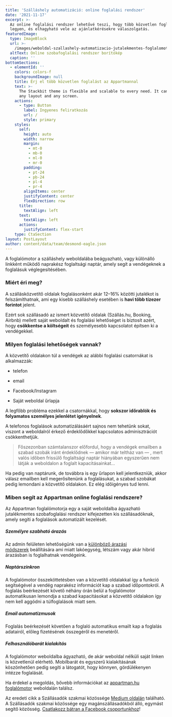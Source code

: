 ```yaml
---
title: 'Szálláshely automatizáció: online foglalási rendszer'
date: '2021-11-17'
excerpt: >-
  Az online foglalási rendszer lehetővé teszi, hogy több közvetlen foglalásod
  legyen, és elhagyható vele az ajánlatkérésekre válaszolgatás.
featuredImage:
  type: ImageBlock
  url: >-
    /images/weboldal-szallashely-automatizacio-jutalekmentes-foglalomotor-vendghazaknak-apartmanoknak-blogposzt-hero.png
  altText: Online szobafoglalási rendszer borítókép
  caption: ''
bottomSections:
  - elementId: ''
    colors: colors-f
    backgroundImage: null
    title: Érj el több közvetlen foglalást az Appartmannal
    text: >-
      The Stackbit theme is flexible and scalable to every need. It can manage
      any layout and any screen.
    actions:
      - type: Button
        label: Ingyenes feliratkozás
        url: /
        style: primary
    styles:
      self:
        height: auto
        width: narrow
        margin:
          - mt-0
          - mb-0
          - ml-0
          - mr-0
        padding:
          - pt-24
          - pb-24
          - pl-4
          - pr-4
        alignItems: center
        justifyContent: center
        flexDirection: row
      title:
        textAlign: left
      text:
        textAlign: left
      actions:
        justifyContent: flex-start
    type: CtaSection
layout: PostLayout
author: content/data/team/desmond-eagle.json
---
```

A foglalómotor a szálláshely weboldalába beágyazható, vagy különálló linkként működő naprakész foglaltsági naptár, amely segít a vendégeknek a foglalásuk véglegesítésében.

### Miért éri meg?

A szállásközvetítő oldalak foglalásonként akár 12–16% közötti jutalékot is felszámíthatnak, ami egy kisebb szálláshely esetében is **havi több tízezer forintot** jelent.

Ezért sok szállásadó az ismert közvetítő oldalak (Szállás.hu, Booking, Airbnb) mellett saját weboldalt és foglalási lehetőséget is biztosít azért, hogy **csökkentse a költségeit** és személyesebb kapcsolatot építsen ki a vendégekkel.

### Milyen foglalási lehetőségek vannak?

A közvetítő oldalakon túl a vendégek az alábbi foglalási csatornákat is alkalmazzák:

*   telefon

*   email

*   Facebook/Instagram

*   Saját weboldal űrlapja

A legfőbb probléma ezekkel a csatornákkal, hogy **sokszor időrablók és folyamatos személyes jelenlétet igényelnek**.

A telefonos foglalások automatizálásáért sajnos nem tehetünk sokat, viszont a weboldalról érkező érdeklődőkkel kapcsolatos adminisztrációt csökkenthetjük.

> Főszezonban számtalanszor előfordul, hogy a vendégek emailben a szabad szobák iránt érdeklődnek — amikor már teltház van — , mert valós időben frissülő foglaltsági naptár hiányában egyszerűen nem látják a weboldalon a foglalt kapacitásainkat...

Ha pedig van naptárunk, de továbbra is egy űrlapon kell jelentkezniük, akkor válasz emailben kell megerősítenünk a foglalásukat, a szabad szobákat pedig lemondani a közvetítő oldalakon. Ez elég időigényes tud lenni.

### Miben segít az Appartman online foglalási rendszere?

Az Appartman foglalómotorja egy a saját weboldalba ágyazható jutalékmentes szobafoglalási rendszer kifejezetten kis szállásadóknak, amely segíti a foglalások automatizált kezelését.

##### Személyre szabható árazás

Az admin felületen lehetőségünk van a [különböző árazási módszerek](https://medium.com/sz%C3%A1ll%C3%A1sad%C3%B3k-szakmai-k%C3%B6z%C3%B6ss%C3%A9ge/hogyan-arazzuk-szallashelyunket-f61e05776705) beállítására ami miatt lakóegység, létszám vagy akár hibrid árazásban is foglalhatnak vendégeink.

##### Naptárszinkron

A foglalómotor összeköttetésben van a közvetítő oldalakkal így a funkció segítségével a vendég naprakész információt kap a szabad időpontokról. A foglalás beérkezését követő néhány órán belül a foglalómotor automatikusan lemondja a szabad kapacitásokat a közvetítő oldalakon így nem kell aggódni a túlfoglalások miatt sem.

##### Email automatizmusok

Foglalás beérkezését követően a foglaló automatikus emailt kap a foglalás adatairól, előleg fizetésének összegéről és menetéről.

##### Felhasználóbarát kialakítás

A foglalómotor weboldalba ágyazható, de akár weboldal nélküli saját linken is közvetlenül elérhető. Mobilbarát és egyszerű kialakításának köszönhetően pedig segíti a látogatót, hogy könnyen, gördülékenyen intézze foglalását.

Ha érdekel a megoldás, bővebb információkat az [appartman.hu foglalómotor](https://appartman.hu/) weboldalán találsz.

Az eredeti cikk a Szállásadók szakmai közössége [Medium oldalán](https://medium.com/sz%C3%A1ll%C3%A1sad%C3%B3k-szakmai-k%C3%B6z%C3%B6ss%C3%A9ge/sz%C3%A1ll%C3%A1shely-automatiz%C3%A1ci%C3%B3-foglal%C3%B3motor-d6103c7cbf98) található. A Szállásadók szakmai közössége egy magánszállásadókból álló, egymást segítő közösség. [Csatlakozz bátran a Facebook csoportunkhoz](https://www.facebook.com/groups/szallasadok)!

